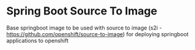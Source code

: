 # Spring Boot Source To Image

Base springboot image to be used with source to image (s2i - https://github.com/openshift/source-to-image) for deploying springboot applications to openshift